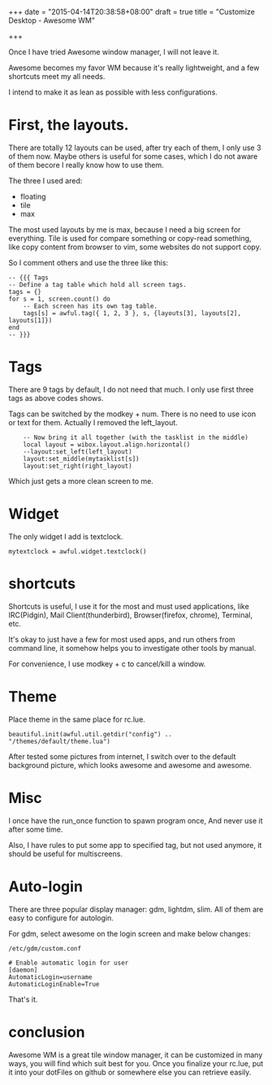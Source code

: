 +++
date = "2015-04-14T20:38:58+08:00"
draft = true
title = "Customize Desktop - Awesome WM"

+++

Once I have tried Awesome window manager, I will not leave it.

Awesome becomes my favor WM because it's really lightweight, and a few shortcuts meet my all needs.

I intend to make it as lean as possible with less configurations.

# First, the layouts.

There are totally 12 layouts can be used, after try each of them, I only use 3 of them now.
Maybe others is useful for some cases, which I do not aware of them becore I really know how to use them.

The three I used ared:

- floating
- tile
- max

The most used layouts by me is max, because I need a big screen for everything. Tile is used for
compare something or copy-read something, like copy content from browser to vim, some websites do not support copy.

So I comment others and use the three like this:

```
-- {{{ Tags
-- Define a tag table which hold all screen tags.
tags = {}
for s = 1, screen.count() do
    -- Each screen has its own tag table.
    tags[s] = awful.tag({ 1, 2, 3 }, s, {layouts[3], layouts[2], layouts[1]})
end
-- }}}
```

<!--more-->

# Tags

There are 9 tags by default, I do not need that much.
I only use first three tags as above codes shows.

Tags can be switched by the modkey + num. There is no need to use icon or text for them.
Actually I removed the left_layout.

```
    -- Now bring it all together (with the tasklist in the middle)
    local layout = wibox.layout.align.horizontal()
    --layout:set_left(left_layout)
    layout:set_middle(mytasklist[s])
    layout:set_right(right_layout)
```

Which just gets a more clean screen to me.

# Widget

The only widget I add is textclock.

```
mytextclock = awful.widget.textclock()

```

# shortcuts

Shortcuts is useful, I use it for the most and must used applications, like IRC(Pidgin), 
Mail Client(thunderbird), Browser(firefox, chrome), Terminal, etc.

It's okay to just have a few for most used apps, and run others from command line, it
somehow helps you to investigate other tools by manual.

For convenience, I use modkey + c to cancel/kill a window.

# Theme

Place theme in the same place for rc.lue.

```
beautiful.init(awful.util.getdir("config") .. "/themes/default/theme.lua")

```

After tested some pictures from internet, I switch over to the default background picture, which
looks awesome and awesome and awesome.

# Misc

I once have the run_once function to spawn program once, And never use it after some time.

Also, I have rules to put some app to specified tag, but not used anymore, it should be 
useful for multiscreens.

# Auto-login

There are three popular display manager: gdm, lightdm, slim.
All of them are easy to configure for autologin.

For gdm, select awesome on the login screen and make below changes:

```
/etc/gdm/custom.conf

# Enable automatic login for user
[daemon]
AutomaticLogin=username
AutomaticLoginEnable=True
```

That's it.

# conclusion

Awesome WM is a great tile window manager, it can be customized in many ways, you will find 
which suit best for you. Once you finalize your rc.lue, put it into your dotFiles on github or
somewhere else you can retrieve easily.
